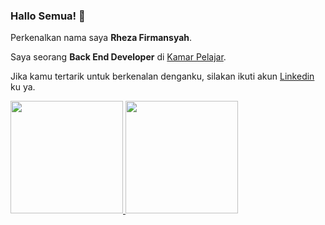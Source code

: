 ### Hallo Semua! 👋

Perkenalkan nama saya **Rheza Firmansyah**.

Saya seorang **Back End Developer** di [Kamar Pelajar](https://www.kamarpelajar.com/).

Jika kamu tertarik untuk berkenalan denganku, silakan ikuti akun [Linkedin](https://www.linkedin.com/in/rheza-firmansyah/) ku ya.

<p align="left">
<a href="https://github.com/firmansyahEza">
  <img height="180em" src="https://github-readme-stats-eight-theta.vercel.app/api?username=firmansyahEza&show_icons=true&theme=algolia&include_all_commits=true&count_private=true"/>
  <img height="180em" src="https://github-readme-stats-eight-theta.vercel.app/api/top-langs/?username=firmansyahEza&layout=compact&langs_count=8&theme=algolia"/>
</a>
</p>
